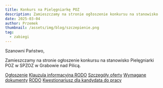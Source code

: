 ```yaml
---
title: Konkurs na Pielęgniarkę POZ
description: Zamieszczamy na stronie ogłoszenie konkursu na stanowisko Pielęgniarki POZ w SPZOZ w Grabowie nad Pilicą.
date: 2025-03-04
author: Przemek
thumbnail: /assets/img/blog/szczepienie.png
tag:
  - zabiegi
---
```


Szanowni Państwo,

Zamieszczamy na stronie ogłoszenie konkursu na stanowisko Pielęgniarki POZ w SPZOZ w Grabowie nad Pilicą.

<a href="/assets/docs/Ogloszenie_konkurs_pielegniarka_POZ.pdf" class="button mt-3" target="_blank" data-no-swup>Ogłoszenie</a>
<a href="/assets/docs/Klauzula_informacyjna_RODO.pdf" class="button mt-3" target="_blank" data-no-swup>Klauzula informacyjna RODO</a>
<a href="/assets/docs/Szczegoly_oferty pielegniarka_poz.pdf" class="button mt-3" target="_blank" data-no-swup>Szczegóły oferty</a>
<a href="/assets/docs/Wymagane_dokumenty_pielegniarka_poz.pdf" class="button mt-3" target="_blank" data-no-swup>Wymagane dokumenty</a>
<a href="/assets/docs/Zgoda-na-przetwarzanie-danych-osobowych-oswiadczenie-RODO.pdf" class="button mt-3" target="_blank" data-no-swup>RODO</a>
<a href="/assets/docs/Kwestionariusz_dla_kandydata_do_pracy.pdf" class="button mt-3" target="_blank" data-no-swup>Kwestionariusz dla kandydata do pracy</a>
